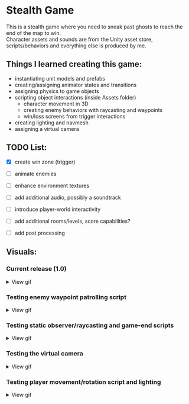 # Stealth Game
This is a stealth game where you need to sneak past ghosts to reach the end of the map to win. <br>
Character assets and sounds are from the Unity asset store, scripts/behaviors and everything else is produced by me.

## Things I learned creating this game: 
* instantiating unit models and prefabs
* creating/assigning animator states and transitions
* assigning physics to game objects
* scripting object interactions  (inside Assets folder)
    * character movement in 3D
    * creating enemy behaviors with raycasting and waypoints
    * win/loss screens from trigger interactions
* creating lighting and navmesh
* assigning a virtual camera


## TODO List:
* [x] create win zone (trigger)
* [ ] animate enemies
* [ ] enhance environment textures
* [ ] add additional audio, possibly a soundtrack
* [ ] introduce player-world interactivity
* [ ] add additional rooms/levels, score capabilities?
* [ ] add post processing



## Visuals:

### Current release (1.0)
<details><summary>View gif</summary>

![full level gif](https://user-images.githubusercontent.com/29722295/69831701-62baa600-11df-11ea-8be4-58db13723ca5.gif "map overview")
</details>

### Testing enemy waypoint patrolling script
<details><summary>View gif</summary>

![Waypoints clip gif](https://user-images.githubusercontent.com/29722295/69832007-cd201600-11e0-11ea-953f-577831eb17d0.gif "enemy waypoints")
</details>


### Testing static observer/raycasting and game-end scripts
<details><summary>View gif</summary>

![Observer clip gif ](https://user-images.githubusercontent.com/29722295/69831809-fee4ad00-11df-11ea-94fd-2cbff09e29b4.gif "enemy detection")
</details>

### Testing the virtual camera 
<details><summary>View gif</summary>

![Virtual camera gif](https://user-images.githubusercontent.com/29722295/69832026-ef199880-11e0-11ea-9af0-d83dc27b60d3.gif "follow player")
</details>

### Testing player movement/rotation script and lighting
<details><summary>View gif</summary>

![walk and light gif](https://user-images.githubusercontent.com/29722295/69832070-2f791680-11e1-11ea-9555-c58df96a7137.gif "player movement")
</details>



